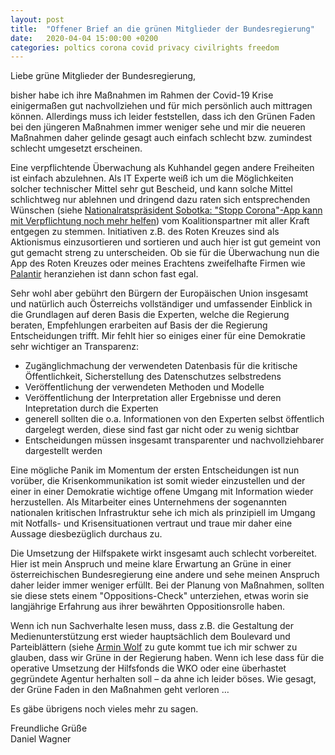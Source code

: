 ```yaml
---
layout: post
title:  "Offener Brief an die grünen Mitglieder der Bundesregierung"
date:   2020-04-04 15:00:00 +0200
categories: poltics corona covid privacy civilrights freedom
---
```

Liebe grüne Mitglieder der Bundesregierung,

bisher habe ich ihre Maßnahmen im Rahmen der Covid-19 Krise einigermaßen gut nachvollziehen und für mich persönlich auch mittragen können. Allerdings muss ich leider feststellen, dass ich den Grünen Faden bei den jüngeren Maßnahmen immer weniger sehe und mir die neueren Maßnahmen daher gelinde gesagt auch einfach schlecht bzw. zumindest schlecht umgesetzt erscheinen.

Eine verpflichtende Überwachung als Kuhhandel gegen andere Freiheiten ist einfach abzulehnen. Als IT Experte weiß ich um die Möglichkeiten solcher technischer Mittel sehr gut Bescheid, und kann solche Mittel schlichtweg nur ablehnen und dringend dazu raten sich entsprechenden Wünschen (siehe [Nationalratspräsident Sobotka: "Stopp Corona"-App kann mit Verpflichtung noch mehr helfen][derstandard-sobotka]) vom Koalitionspartner mit aller Kraft entgegen zu stemmen. Initiativen z.B. des Roten Kreuzes sind als Aktionismus einzusortieren und sortieren und auch hier ist gut gemeint von gut gemacht streng zu unterscheiden. Ob sie für die Überwachung nun die App des Roten Kreuzes oder meines Erachtens zweifelhafte Firmen wie [Palantir][derstandard-palantir] heranziehen ist dann schon fast egal.

Sehr wohl aber gebührt den Bürgern der Europäischen Union insgesamt und natürlich auch Österreichs vollständiger und umfassender Einblick in die Grundlagen auf deren Basis die Experten, welche die Regierung beraten, Empfehlungen erarbeiten auf Basis der die Regierung Entscheidungen trifft. Mir fehlt hier so einiges einer für eine Demokratie sehr wichtiger an Transparenz:

- Zugänglichmachung der verwendeten Datenbasis für die kritische Öffentlichkeit, Sicherstellung des Datenschutzes selbstredens
- Veröffentlichung der verwendeten Methoden und Modelle
- Veröffentlichung der Interpretation aller Ergebnisse und deren Intepretation durch die Experten
- generell sollten die o.a. Informationen von den Experten selbst öffentlich dargelegt werden, diese sind fast gar nicht oder zu wenig sichtbar
- Entscheidungen müssen insgesamt transparenter und nachvollziehbarer dargestellt werden

Eine mögliche Panik im Momentum der ersten Entscheidungen ist nun vorüber, die Krisenkommunikation ist somit wieder einzustellen und der einer in einer Demokratie wichtige offene Umgang mit Information wieder herzustellen. Als Mitarbeiter eines Unternehmens der sogenannten nationalen kritischen Infrastruktur sehe ich mich als prinzipiell im Umgang mit Notfalls- und Krisensituationen vertraut und traue mir daher eine Aussage diesbezüglich durchaus zu.

Die Umsetzung der Hilfspakete wirkt insgesamt auch schlecht vorbereitet. Hier ist mein Anspruch und meine klare Erwartung an Grüne in einer österreichischen Bundesregierung eine andere und sehe meinen Anspruch daher leider immer weniger erfüllt. Bei der Planung von Maßnahmen, sollten sie diese stets einem "Oppositions-Check" unterziehen, etwas worin sie langjährige Erfahrung aus ihrer bewährten Oppositionsrolle haben.

Wenn ich nun Sachverhalte lesen muss, dass z.B. die Gestaltung der Medienunterstützung erst wieder hauptsächlich dem Boulevard und Parteiblättern (siehe [Armin Wolf][arminwolf-pressefoerderung] zu gute kommt tue ich mir schwer zu glauben, dass wir Grüne in der Regierung haben. Wenn ich lese dass für die operative Umsetzung der Hilfsfonds die WKO oder eine überhastet gegründete Agentur herhalten soll – da ahne ich leider böses. Wie gesagt, der Grüne Faden in den Maßnahmen geht verloren …

Es gäbe übrigens noch vieles mehr zu sagen.

Freundliche Grüße
<br />
Daniel Wagner

[derstandard-sobotka]: https://www.derstandard.at/story/2000116520911/nationalratspraesidentsobotka-stopp-corona-app-soll-verpflichtend-sein
[derstandard-palantir]: https://www.derstandard.at/story/2000116422285/sozialministerium-prueft-dienste-von-us-firma-palantir
[arminwolf-pressefoerderung]: https://twitter.com/ArminWolf/status/1246218950779830275?s=20
